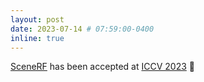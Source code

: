 ```yaml
---
layout: post
date: 2023-07-14 # 07:59:00-0400
inline: true
---
```


[SceneRF](https://astra-vision.github.io/SceneRF/) has been accepted at [ICCV 2023](https://iccv2023.thecvf.com/) :tada:
